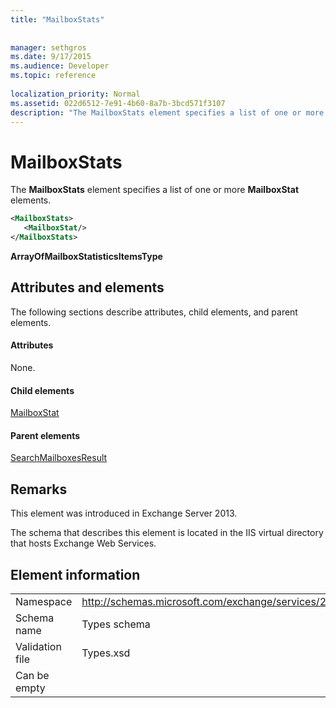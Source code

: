 ```yaml
---
title: "MailboxStats"
 
 
manager: sethgros
ms.date: 9/17/2015
ms.audience: Developer
ms.topic: reference
 
localization_priority: Normal
ms.assetid: 022d6512-7e91-4b60-8a7b-3bcd571f3107
description: "The MailboxStats element specifies a list of one or more MailboxStat elements."
---
```


# MailboxStats

The **MailboxStats** element specifies a list of one or more **MailboxStat** elements. 
  
```XML
<MailboxStats>
   <MailboxStat/>
</MailboxStats>
```

 **ArrayOfMailboxStatisticsItemsType**
## Attributes and elements

The following sections describe attributes, child elements, and parent elements.
  
#### Attributes

None.
  
#### Child elements

[MailboxStat](mailboxstat.md)
  
#### Parent elements

[SearchMailboxesResult](searchmailboxesresult.md)
  
## Remarks

This element was introduced in Exchange Server 2013.
  
The schema that describes this element is located in the IIS virtual directory that hosts Exchange Web Services.
  
## Element information

|||
|:-----|:-----|
|Namespace  <br/> |http://schemas.microsoft.com/exchange/services/2006/types  <br/> |
|Schema name  <br/> |Types schema  <br/> |
|Validation file  <br/> |Types.xsd  <br/> |
|Can be empty  <br/> ||
   

